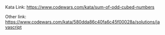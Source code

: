 Kata Link: https://www.codewars.com/kata/sum-of-odd-cubed-numbers

Other link: https://www.codewars.com/kata/580dda86c40fa6c45f00028a/solutions/javascript
